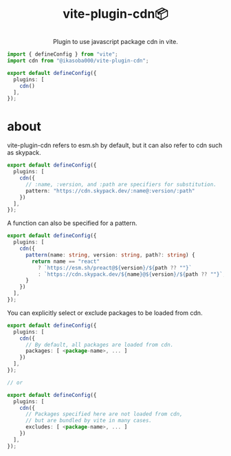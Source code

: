 <h1>
<p align="center">vite-plugin-cdn📦</p>
</h1>

<p align="center">Plugin to use javascript package cdn in vite.</p>

```ts
import { defineConfig } from "vite";
import cdn from "@ikasoba000/vite-plugin-cdn";

export default defineConfig({
  plugins: [
    cdn()
  ],
});
```

# about

vite-plugin-cdn refers to esm.sh by default, but it can also refer to cdn such as skypack.

```ts
export default defineConfig({
  plugins: [
    cdn({
      // :name, :version, and :path are specifiers for substitution.
      pattern: "https://cdn.skypack.dev/:name@:version/:path"
    })
  ],
});
```

A function can also be specified for a pattern.

```ts
export default defineConfig({
  plugins: [
    cdn({
      pattern(name: string, version: string, path?: string) {
        return name == "react"
          ? `https://esm.sh/preact@${version}/${path ?? ""}`
          : `https://cdn.skypack.dev/${name}@${version}/${path ?? ""}`;
      }
    })
  ],
});
```

You can explicitly select or exclude packages to be loaded from cdn.

```ts
export default defineConfig({
  plugins: [
    cdn({
      // By default, all packages are loaded from cdn.
      packages: [ <package-name>, ... ]
    })
  ],
});

// or

export default defineConfig({
  plugins: [
    cdn({
      // Packages specified here are not loaded from cdn,
      // but are bundled by vite in many cases.
      excludes: [ <package-name>, ... ]
    })
  ],
});
```
